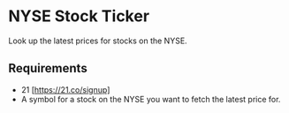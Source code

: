 # NYSE Stock Ticker

Look up the latest prices for stocks on the NYSE.

## Requirements

- 21 [https://21.co/signup]
- A symbol for a stock on the NYSE you want to fetch the latest price for.
